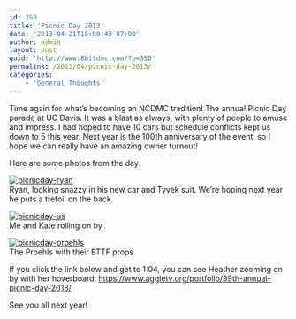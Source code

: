 ```yaml
---
id: 350
title: 'Picnic Day 2013'
date: '2013-04-21T16:00:43-07:00'
author: admin
layout: post
guid: 'http://www.8bitdmc.com/?p=350'
permalink: /2013/04/picnic-day-2013/
categories:
    - 'General Thoughts'
---
```


Time again for what’s becoming an NCDMC tradition! The annual Picnic Day parade at UC Davis. It was a blast as always, with plenty of people to amuse and impress. I had hoped to have 10 cars but schedule conflicts kept us down to 5 this year. Next year is the 100th anniversary of the event, so I hope we can really have an amazing owner turnout!

Here are some photos from the day:

[![picnicday-ryan](https://jonnyborbs.github.io/assets/images/2013/04/picnicday-ryan-300x225.jpg)](https://jonnyborbs.github.io/assets/images/2013/04/picnicday-ryan.jpg)  
Ryan, looking snazzy in his new car and Tyvek suit. We’re hoping next year he puts a trefoil on the back.

[![picnicday-us](https://jonnyborbs.github.io/assets/images/2013/04/picnicday-us-300x225.jpg)](https://jonnyborbs.github.io/assets/images/2013/04/picnicday-us.jpg)  
Me and Kate rolling on by

[![picnicday-proehls](https://jonnyborbs.github.io/assets/images/2013/04/picnicday-proehls-300x225.jpg)](https://jonnyborbs.github.io/assets/images/2013/04/picnicday-proehls.jpg)  
The Proehls with their BTTF props

If you click the link below and get to 1:04, you can see Heather zooming on by with her hoverboard. https://www.aggietv.org/portfolio/99th-annual-picnic-day-2013/

See you all next year!